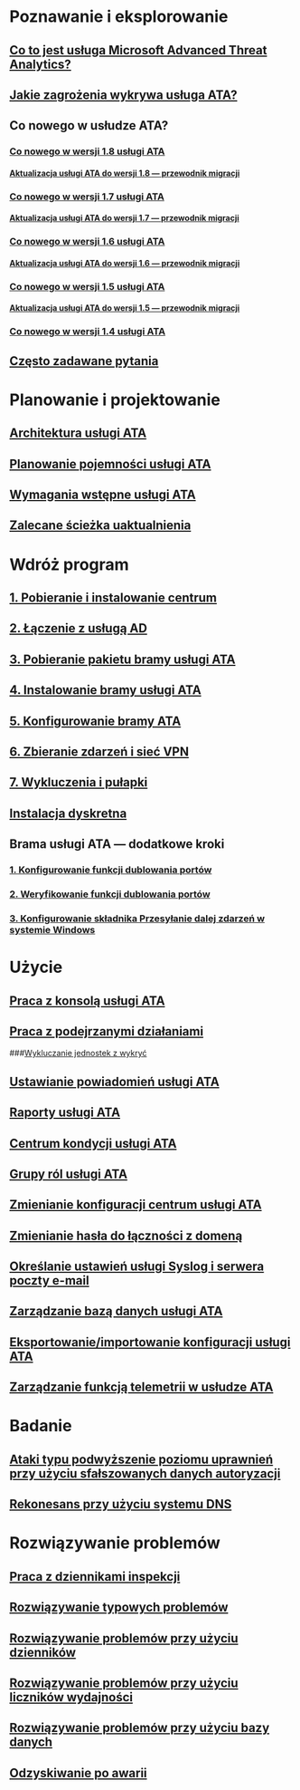 # Poznawanie i eksplorowanie
## [Co to jest usługa Microsoft Advanced Threat Analytics?](what-is-ata.md)
## [Jakie zagrożenia wykrywa usługa ATA?](ata-threats.md)
## Co nowego w usłudze ATA?
### [Co nowego w wersji 1.8 usługi ATA](whats-new-version-1.8.md)
#### [Aktualizacja usługi ATA do wersji 1.8 — przewodnik migracji](ata-update-1.8-migration-guide.md)
### [Co nowego w wersji 1.7 usługi ATA](whats-new-version-1.7.md)
#### [Aktualizacja usługi ATA do wersji 1.7 — przewodnik migracji](ata-update-1.7-migration-guide.md)
### [Co nowego w wersji 1.6 usługi ATA](whats-new-version-1.6.md)
#### [Aktualizacja usługi ATA do wersji 1.6 — przewodnik migracji](ata-update-1.6-migration-guide.md)
### [Co nowego w wersji 1.5 usługi ATA](whats-new-version-1.5.md)
#### [Aktualizacja usługi ATA do wersji 1.5 — przewodnik migracji](ata-update-1.5-migration-guide.md)
### [Co nowego w wersji 1.4 usługi ATA](whats-new-version-1.4.md)
## [Często zadawane pytania](ata-technical-faq.md)
# Planowanie i projektowanie
## [Architektura usługi ATA](ata-architecture.md)
## [Planowanie pojemności usługi ATA](ata-capacity-planning.md)
## [Wymagania wstępne usługi ATA](ata-prerequisites.md)
## [Zalecane ścieżka uaktualnienia](upgrade-path.md)
# Wdróż program
## [1. Pobieranie i instalowanie centrum](install-ata-step1.md)
## [2. Łączenie z usługą AD](install-ata-step2.md)
## [3. Pobieranie pakietu bramy usługi ATA](install-ata-step3.md)
## [4. Instalowanie bramy usługi ATA](install-ata-step4.md)
## [5. Konfigurowanie bramy ATA](install-ata-step5.md)
## [6. Zbieranie zdarzeń i sieć VPN](install-ata-step6.md)
## [7. Wykluczenia i pułapki](install-ata-step7.md)
## [Instalacja dyskretna](ata-silent-installation.md)
## Brama usługi ATA — dodatkowe kroki
### [1. Konfigurowanie funkcji dublowania portów](configure-port-mirroring.md)
### [2. Weryfikowanie funkcji dublowania portów](validate-port-mirroring.md)
### [3. Konfigurowanie składnika Przesyłanie dalej zdarzeń w systemie Windows](configure-event-collection.md)
# Użycie
## [Praca z konsolą usługi ATA](working-with-ata-console.md)
## [Praca z podejrzanymi działaniami](working-with-suspicious-activities.md)
###[Wykluczanie jednostek z wykryć](excluding-entities-from-detections.md)
## [Ustawianie powiadomień usługi ATA](setting-ata-alerts.md)
## [Raporty usługi ATA](reports.md)
## [Centrum kondycji usługi ATA](ata-health-center.md)
## [Grupy ról usługi ATA](ata-role-groups.md)
## [Zmienianie konfiguracji centrum usługi ATA](modifying-ata-center-configuration.md)
## [Zmienianie hasła do łączności z domeną](modifying-ata-config-dcpassword.md)
## [Określanie ustawień usługi Syslog i serwera poczty e-mail](setting-syslog-email-server-settings.md)
## [Zarządzanie bazą danych usługi ATA](ata-database-management.md)
## [Eksportowanie/importowanie konfiguracji usługi ATA](ata-configuration-file.md)
## [Zarządzanie funkcją telemetrii w usłudze ATA](manage-telemetry-settings.md)
# Badanie
## [Ataki typu podwyższenie poziomu uprawnień przy użyciu sfałszowanych danych autoryzacji](use-case-forged-pac.md)
## [Rekonesans przy użyciu systemu DNS](use-case-dns.md)
# Rozwiązywanie problemów
## [Praca z dziennikami inspekcji](troubleshoot-audit.md)
## [Rozwiązywanie typowych problemów](troubleshooting-ata-known-errors.md)
## [Rozwiązywanie problemów przy użyciu dzienników](troubleshooting-ata-using-logs.md)
## [Rozwiązywanie problemów przy użyciu liczników wydajności](troubleshooting-ata-using-perf-counters.md)
## [Rozwiązywanie problemów przy użyciu bazy danych](troubleshooting-ata-using-ata-database.md)
## [Odzyskiwanie po awarii](disaster-recovery.md)
